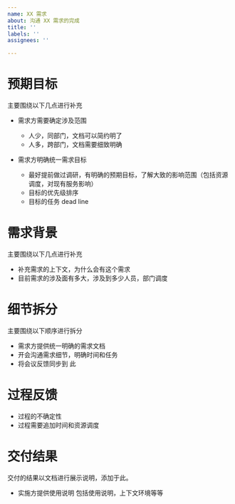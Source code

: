 ```yaml
---
name: XX 需求
about: 沟通 XX 需求的完成
title: ''
labels: ''
assignees: ''

---
```


#  预期目标
主要围绕以下几点进行补充

- 需求方需要确定涉及范围
   -  人少，同部门，文档可以简约明了
   -  人多，跨部门，文档需要细致明确

- 需求方明确统一需求目标
   - 最好提前做过调研，有明确的预期目标，了解大致的影响范围（包括资源调度，对现有服务影响）
   - 目标的优先级排序
   - 目标的任务 dead line


#  需求背景
主要围绕以下几点进行补充

- 补充需求的上下文，为什么会有这个需求
- 目前需求的涉及面有多大，涉及到多少人员，部门调度


#  细节拆分
 主要围绕以下顺序进行拆分
- 需求方提供统一明确的需求文档
- 开会沟通需求细节，明确时间和任务
- 将会议反馈同步到 此

#  过程反馈
- 过程的不确定性
- 过程需要追加时间和资源调度

#   交付结果
交付的结果以文档进行展示说明，添加于此。 
- 实施方提供使用说明 包括使用说明，上下文环境等等
